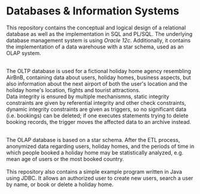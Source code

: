 <h1>Databases & Information Systems</h1>

This repository contains the conceptual and logical design of a relational database as well as the implementation in SQL and PL/SQL. 
The underlying database management system is using <i>Oracle 12c</i>. Additionally, it contains the implementation of a data warehouse with a star schema, used as an OLAP system.<br><br>

The OLTP database is used for a fictional holiday home agency resembling AirBnB, containing data about users, 
holiday homes, business aspects, but also information about the next airport of both the user's location and the 
holiday home's location, flights and tourist attractions. <br>
Data integrity is ensured by multiple mechanismns, 
static integrity constraints are given by referential integrity and other check constraints, dynamic integrity 
constraints are given as triggers, 
so no significant data (i.e. bookings) can be deleted; if one executes statements trying to delete booking records, 
the trigger moves the affected data to an archive instead. <br><br>

The OLAP database is based on a star schema. After the ETL process, anonymized data regarding users, holiday homes, 
and the periods of time in which people booked a holiday home may be statistically analyzed, e.g. mean age of users or 
the most booked country. <br><br>
This repository also contains a simple example program written in Java using JDBC. It allows an authorized user to 
create new users, search a user by name, or book or delete a holiday home.
